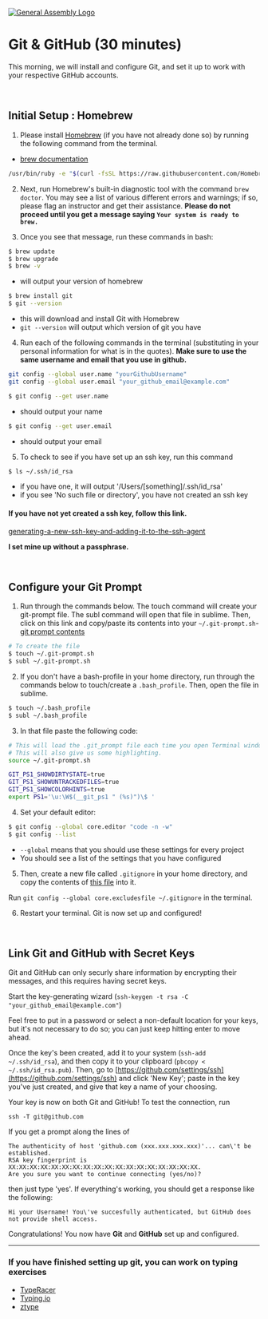 [![General Assembly Logo](https://camo.githubusercontent.com/1a91b05b8f4d44b5bbfb83abac2b0996d8e26c92/687474703a2f2f692e696d6775722e636f6d2f6b6538555354712e706e67)](https://generalassemb.ly/education/web-development-immersive)

# Git & GitHub (30 minutes)

This morning, we will install and configure Git, and set it up to work with
your respective GitHub accounts.

<br />

## Initial Setup : Homebrew

1. Please install [Homebrew](http://brew.sh/)
(if you have not already done so)
by running the following command from the terminal.

- [brew documentation](http://brew.sh/)

```bash
/usr/bin/ruby -e "$(curl -fsSL https://raw.githubusercontent.com/Homebrew/install/master/install)"
```

2. Next, run Homebrew's built-in diagnostic tool with the command `brew doctor`.
You may see a list of various different errors and warnings; if so, please flag
an instructor and get their assistance.
**Please do not proceed until you get a message saying**
**`Your system is ready to brew.`**

3. Once you see that message, run these commands in bash:

```bash
$ brew update
$ brew upgrade
$ brew -v
```
- will output your version of homebrew

```bash
$ brew install git
$ git --version
```

- this will download and install Git with Homebrew
- `git --version` will output which version of git you have

4. Run each of the following commands in the terminal
(substituting in your personal information for what is in the quotes).  **Make sure to use the same username and email that you use in github.**

```bash
git config --global user.name "yourGithubUsername"
git config --global user.email "your_github_email@example.com"
```

```bash
$ git config --get user.name
```

- should output your name

```bash
$ git config --get user.email
```

- should output your email

5. To check to see if you have set up an ssh key, run this command

```bash
$ ls ~/.ssh/id_rsa
```

- if you have one, it will output '/Users/[something]/.ssh/id_rsa'
- if you see 'No such file or directory', you have not created an ssh key

#### If you have not yet created a ssh key, follow this link.
[generating-a-new-ssh-key-and-adding-it-to-the-ssh-agent](https://help.github.com/articles/generating-a-new-ssh-key-and-adding-it-to-the-ssh-agent/)

**I set mine up without a passphrase.**

<br />

## Configure your Git Prompt

1. Run through the commands below.  The touch command will create your git-prompt file.  The subl command will open that file in sublime.  Then, click on this link and copy/paste its contents into your `~/.git-prompt.sh`- [git prompt contents](https://raw.githubusercontent.com/git/git/master/contrib/completion/git-prompt.sh ) 

```bash
# To create the file
$ touch ~/.git-prompt.sh
$ subl ~/.git-prompt.sh
```

2. If you don't have a bash-profile in your home directory, run through the commands below to touch/create a `.bash_profile`.  Then, open the file in sublime.

```bash
$ touch ~/.bash_profile
$ subl ~/.bash_profile
```

3. In that file paste the following code:

<!-- ```bash
# Load .bashrc, if it exists.
if [ -f ~/.bashrc ]; then
   source ~/.bashrc
``` -->

```bash
# This will load the .git_prompt file each time you open Terminal window. 
# This will also give us some highlighting.    
source ~/.git-prompt.sh

GIT_PS1_SHOWDIRTYSTATE=true
GIT_PS1_SHOWUNTRACKEDFILES=true
GIT_PS1_SHOWCOLORHINTS=true
export PS1='\u:\W$(__git_ps1 " (%s)")\$ '
```

4. Set your default editor:

```bash
$ git config --global core.editor "code -n -w"
$ git config --list
```

- `--global` means that you should use these settings for every project
- You should see a list of the settings that you have configured


5. Then, create a new file called `.gitignore` in your home directory, and copy the contents of [this file](https://raw.githubusercontent.com/ga-wdi-boston/orientation/master/.gitignore)
into it.

Run `git config --global core.excludesfile ~/.gitignore` in the terminal.

6. Restart your terminal. Git is now set up and configured!

<br />

## Link Git and GitHub with Secret Keys

Git and GitHub can only securly share information by encrypting their messages,
and this requires having secret keys.

Start the key-generating wizard (`ssh-keygen -t rsa -C "your_github_email@example.com"`)

Feel free to put in a password or select a non-default location for your keys,
but it's not necessary to do so; you can just keep hitting enter to move ahead.

Once the key's been created, add it to your system (`ssh-add ~/.ssh/id_rsa`),
and then copy it to your clipboard (`pbcopy < ~/.ssh/id_rsa.pub`). Then, go to [https://github.com/settings/ssh](https://github.com/settings/ssh) and click 'New Key'; paste in the key you've just created, and give that key a name of your choosing.

Your key is now on both Git and GitHub! To test the connection, run

`ssh -T git@github.com`

If you get a prompt along the lines of

```
The authenticity of host 'github.com (xxx.xxx.xxx.xxx)'... can\'t be established.
RSA key fingerprint is XX:XX:XX:XX:XX:XX:XX:XX:XX:XX:XX:XX:XX:XX:XX:XX:XX:XX.
Are you sure you want to continue connecting (yes/no)?
```

then just type 'yes'.
If everything's working, you should get a response like the following:

```
Hi your Username! You\'ve succesfully authenticated, but GitHub does not provide shell access.
```

Congratulations! You now have **Git** and **GitHub** set up and configured.

---

### If you have finished setting up git, you can work on typing exercises

* [TypeRacer](http://play.typeracer.com/)
* [Typing.io](http://typing.io)
* [ztype](http://zty.pe/)
